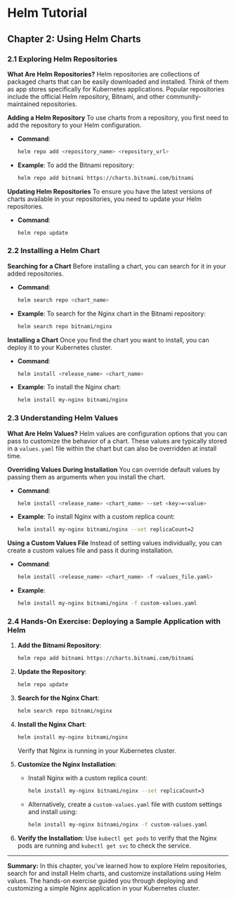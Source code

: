 
# Helm Tutorial

## **Chapter 2: Using Helm Charts**

### **2.1 Exploring Helm Repositories**

**What Are Helm Repositories?**
Helm repositories are collections of packaged charts that can be easily downloaded and installed. Think of them as app stores specifically for Kubernetes applications. Popular repositories include the official Helm repository, Bitnami, and other community-maintained repositories.

**Adding a Helm Repository**
To use charts from a repository, you first need to add the repository to your Helm configuration.

- **Command**:
  ```bash
  helm repo add <repository_name> <repository_url>
  ```

- **Example**:
  To add the Bitnami repository:
  ```bash
  helm repo add bitnami https://charts.bitnami.com/bitnami
  ```

**Updating Helm Repositories**
To ensure you have the latest versions of charts available in your repositories, you need to update your Helm repositories.

- **Command**:
  ```bash
  helm repo update
  ```

### **2.2 Installing a Helm Chart**

**Searching for a Chart**
Before installing a chart, you can search for it in your added repositories.

- **Command**:
  ```bash
  helm search repo <chart_name>
  ```

- **Example**:
  To search for the Nginx chart in the Bitnami repository:
  ```bash
  helm search repo bitnami/nginx
  ```

**Installing a Chart**
Once you find the chart you want to install, you can deploy it to your Kubernetes cluster.

- **Command**:
  ```bash
  helm install <release_name> <chart_name>
  ```

- **Example**:
  To install the Nginx chart:
  ```bash
  helm install my-nginx bitnami/nginx
  ```

### **2.3 Understanding Helm Values**

**What Are Helm Values?**
Helm values are configuration options that you can pass to customize the behavior of a chart. These values are typically stored in a `values.yaml` file within the chart but can also be overridden at install time.

**Overriding Values During Installation**
You can override default values by passing them as arguments when you install the chart.

- **Command**:
  ```bash
  helm install <release_name> <chart_name> --set <key>=<value>
  ```

- **Example**:
  To install Nginx with a custom replica count:
  ```bash
  helm install my-nginx bitnami/nginx --set replicaCount=2
  ```

**Using a Custom Values File**
Instead of setting values individually, you can create a custom values file and pass it during installation.

- **Command**:
  ```bash
  helm install <release_name> <chart_name> -f <values_file.yaml>
  ```

- **Example**:
  ```bash
  helm install my-nginx bitnami/nginx -f custom-values.yaml
  ```

### **2.4 Hands-On Exercise: Deploying a Sample Application with Helm**

1. **Add the Bitnami Repository**:
   ```bash
   helm repo add bitnami https://charts.bitnami.com/bitnami
   ```
   
2. **Update the Repository**:
   ```bash
   helm repo update
   ```

3. **Search for the Nginx Chart**:
   ```bash
   helm search repo bitnami/nginx
   ```
   
4. **Install the Nginx Chart**:
   ```bash
   helm install my-nginx bitnami/nginx
   ```
   Verify that Nginx is running in your Kubernetes cluster.

5. **Customize the Nginx Installation**:
   - Install Nginx with a custom replica count:
     ```bash
     helm install my-nginx bitnami/nginx --set replicaCount=3
     ```

   - Alternatively, create a `custom-values.yaml` file with custom settings and install using:
     ```bash
     helm install my-nginx bitnami/nginx -f custom-values.yaml
     ```

6. **Verify the Installation**:
   Use `kubectl get pods` to verify that the Nginx pods are running and `kubectl get svc` to check the service.

---

**Summary:**
In this chapter, you've learned how to explore Helm repositories, search for and install Helm charts, and customize installations using Helm values. The hands-on exercise guided you through deploying and customizing a simple Nginx application in your Kubernetes cluster.
